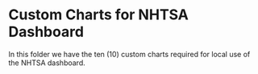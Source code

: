Custom Charts for NHTSA Dashboard
===
In this folder we have the ten (10) custom charts required for local use of the NHTSA dashboard.
